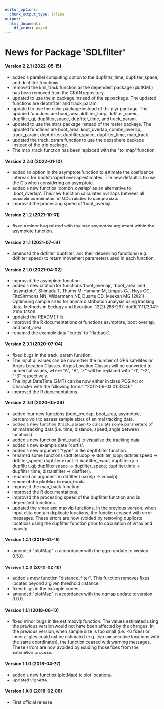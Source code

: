 ```yaml
---
editor_options:
  chunk_output_type: inline
output:
  html_document:
    df_print: paged
---
```

News for Package 'SDLfilter'
=========

#### Version 2.2.1 (2022-05-15)

* added a parallel computing option to the dupfilter_time, dupfilter_space, and dupfilter functions.
* removed the kml_track function as the dependent package (plotKML) has been removed from the CRAN repository.
* updated to use the sf package instead of the sp package. The updated functions are depthfilter and track_param.
* updated to use the dplyr package instead of the plyr package. The updated functions are boot_area, ddfilter_loop, ddfilter_speed, dupfilter_qi, dupfilter_space, dupfilter_time, and track_param.
* updated to use the stars package instead of the raster package. The updated functions are boot_area, boot_overlap, combn_overlap, track_param, depthfilter, dupfilter_space, dupfilter_time, map_track.
* updated the track_param function to use the geosphere package instead of the trip package.
* The map_track function has been replaced with the "to_map" function.


#### Version 2.2.0 (2022-01-10)

* added an option in the asymptote function to estimate the confidence intervals for bootstrapped overlap estimates. The new default is to use the CIs when considering an asymptote.
* added a new function 'combn_overlap' as an alternative to 'boot_overlap'. This new function calculates overlaps between all possible combination of UDs relative to sample size.
* improved the processing speed of 'boot_overlap'.

#### Version 2.1.2 (2021-10-31)

* fixed a minor bug related with the max.asymptote argument within the asymptote function.

#### Version 2.1.1 (2021-07-04)

* amended the ddfilter, dupfilter, and their depending functions (e.g. ddfilter_speed) to return movement parameters used in each function.

#### Version 2.1.0 (2021-04-02)
* improved the asymptote function.
* added a new citation for functions 'boot_overlap', 'boot_area' and 'asymptote'. Shimada T, Thums M, Hamann M, Limpus CJ, Hays GC, FitzSimmons NN, Wildermann NE, Duarte CD, Meekan MG (2021) Optimising sample sizes for animal distribution analysis using tracking data. Methods in Ecology and Evolution, 12(2):288-297. doi:10.1111/2041-210X.13506
* updated the README file.
* improved the R documentations of functions asymptote, boot_overlap, and boot_area.
* renamed the example data "curtis" to "flatback".


#### Version 2.0.1 (2020-07-04)

* fixed bugs in the track_param function. 
* The input qi values can be now either the number of GPS satellites or Argos Location Classes. Argos Location Classes will be converted to numerical values, where "A", "B", "Z" will be replaced with "-1", "-2", "-3" respectively.
* The input DateTime (GMT) can be now either in class POSIXct or Character with the following format "2012-06-03 01:33:46".
* improved the R documentations.

#### Version 2.0.0 (2020-05-04)

* added four new functions (boot_overlap, boot_area, asymptote, percent_vol) to assess sample sizes of animal tracking data.
* added a new function (track_param) to calculate some parameters of animal tracking data (i.e. time, distance, speed, angle between locations).
* added a new function (kml_track) to visualise the tracking data.
* added a new example data "curtis".
* added a new argument "type" in the depthfilter function.
* renamed some functions (ddfilter.loop -> ddfilter_loop; ddfilter.speed -> ddfilter_speed; dupfilter.exact -> dupfilter_exact; dupfilter.qi -> dupfilter_qi; dupfilter.space -> dupfilter_space; dupfilter.time -> dupfilter_time, distantfilter -> distfilter).
* renamed an argument in ddfilter (maxvlp -> vmaxlp).
* renamed the plotMap to map_track.
* improved the map_track function.
* improved the R documentations.
* improved the processing speed of the dupfilter function and its dependent functions.
* updated the vmax and maxvlp functions. In the previous version, when input data contain duplicate locations, the function ceased with error messages. These errors are now avoided by removing duplicate locations using the dupfilter function prior to calculation of vmax and maxvlp.


#### Version 1.2.1 (2019-02-19)

* amended "plotMap" in accordance with the ggsn update to version 0.5.0. 

#### Version 1.2.0 (2019-02-18)

* added a mew function "distance_filter". This function removes fixes located beyond a given threshold distance.
* fixed bugs in the example codes.
* amended "plotMap" in accordance with the ggmap update to version 3.0.0. 

#### Version 1.1.1 (2018-06-10)

* fixed minor bugs in the est.maxvlp function. The values estimated using the previous version would not have been affected by the changes. In the previous version, when sample size is too small (i.e. <6 fixes) or inner angles could not be estimated (e.g. two consecutive locations with the same coordinates), the function ceased with warning messages. These errors are now avoided by exuding those fixes from the estimation process.

#### Version 1.1.0 (2018-04-27)

* added a new function (plotMap) to plot locations.
* updated vignette.

#### Version 1.0.0 (2018-02-08)

* First official release.





